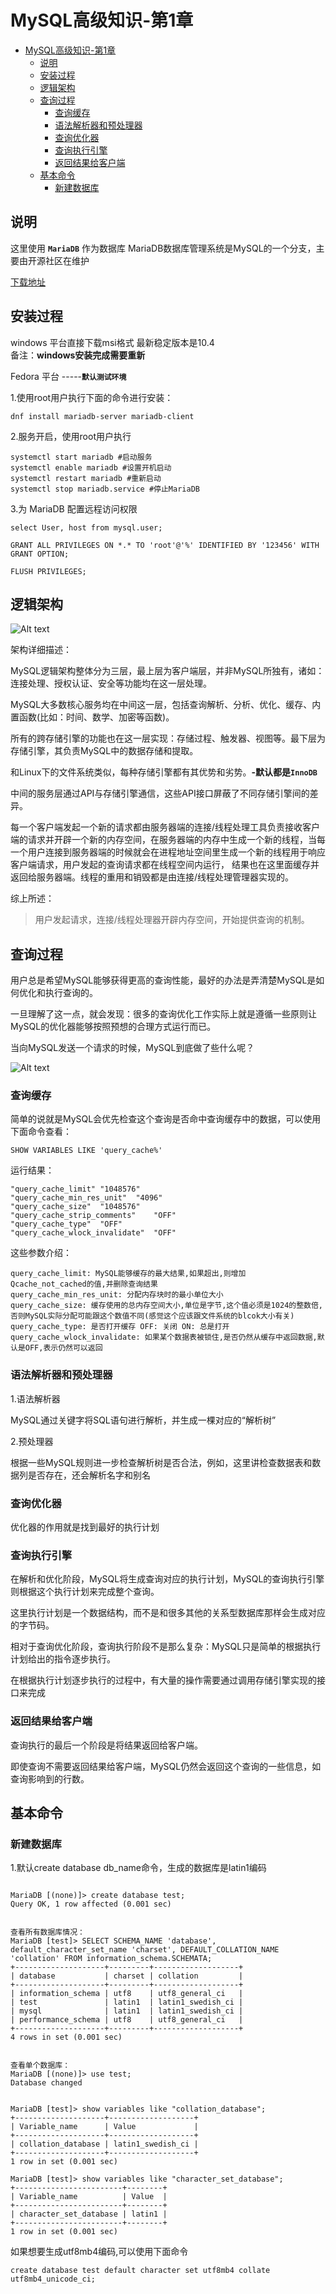 # MySQL高级知识-第1章


<!-- TOC -->

- [MySQL高级知识-第1章](#mysql高级知识-第1章)
    - [说明](#说明)
    - [安装过程](#安装过程)
    - [逻辑架构](#逻辑架构)
    - [查询过程](#查询过程)
        - [查询缓存](#查询缓存)
        - [语法解析器和预处理器](#语法解析器和预处理器)
        - [查询优化器](#查询优化器)
        - [查询执行引擎](#查询执行引擎)
        - [返回结果给客户端](#返回结果给客户端)
    - [基本命令](#基本命令)
        - [新建数据库](#新建数据库)

<!-- /TOC -->
## 说明

这里使用 **`MariaDB`** 作为数据库
 MariaDB数据库管理系统是MySQL的一个分支，主要由开源社区在维护

[下载地址](https://downloads.mariadb.org/)


## 安装过程
windows 平台直接下载msi格式 最新稳定版本是10.4  
备注：**windows安装完成需要重新**

Fedora 平台 -----**`默认测试环境`**

1.使用root用户执行下面的命令进行安装：
```
dnf install mariadb-server mariadb-client
```

2.服务开启，使用root用户执行
```
systemctl start mariadb #启动服务
systemctl enable mariadb #设置开机启动
systemctl restart mariadb #重新启动
systemctl stop mariadb.service #停止MariaDB
```

3.为 MariaDB 配置远程访问权限
```
select User, host from mysql.user;

GRANT ALL PRIVILEGES ON *.* TO 'root'@'%' IDENTIFIED BY '123456' WITH GRANT OPTION;

FLUSH PRIVILEGES;
```


## 逻辑架构

![Alt text](https://raw.githubusercontent.com/Syncma/Figurebed/master/img/逻辑架构.png)


架构详细描述：

MySQL逻辑架构整体分为三层，最上层为客户端层，并非MySQL所独有，诸如：连接处理、授权认证、安全等功能均在这一层处理。

MySQL大多数核心服务均在中间这一层，包括查询解析、分析、优化、缓存、内置函数(比如：时间、数学、加密等函数)。

所有的跨存储引擎的功能也在这一层实现：存储过程、触发器、视图等。最下层为存储引擎，其负责MySQL中的数据存储和提取。

和Linux下的文件系统类似，每种存储引擎都有其优势和劣势。**-默认都是`InnoDB`**

中间的服务层通过API与存储引擎通信，这些API接口屏蔽了不同存储引擎间的差异。

每一个客户端发起一个新的请求都由服务器端的连接/线程处理工具负责接收客户端的请求并开辟一个新的内存空间，在服务器端的内存中生成一个新的线程，当每一个用户连接到服务器端的时候就会在进程地址空间里生成一个新的线程用于响应客户端请求，用户发起的查询请求都在线程空间内运行， 结果也在这里面缓存并返回给服务器端。线程的重用和销毁都是由连接/线程处理管理器实现的。

综上所述：

> 用户发起请求，连接/线程处理器开辟内存空间，开始提供查询的机制。


## 查询过程
用户总是希望MySQL能够获得更高的查询性能，最好的办法是弄清楚MySQL是如何优化和执行查询的。

一旦理解了这一点，就会发现：很多的查询优化工作实际上就是遵循一些原则让MySQL的优化器能够按照预想的合理方式运行而已。

当向MySQL发送一个请求的时候，MySQL到底做了些什么呢？

![Alt text](https://raw.githubusercontent.com/Syncma/Figurebed/master/img/查询过程.png)


### 查询缓存
简单的说就是MySQL会优先检查这个查询是否命中查询缓存中的数据，可以使用下面命令查看：

```
SHOW VARIABLES LIKE 'query_cache%'
```

运行结果：
```
"query_cache_limit"	"1048576"
"query_cache_min_res_unit"	"4096"
"query_cache_size"	"1048576"
"query_cache_strip_comments"	"OFF"
"query_cache_type"	"OFF"
"query_cache_wlock_invalidate"	"OFF"
```

这些参数介绍：
```
query_cache_limit: MySQL能够缓存的最大结果,如果超出,则增加 Qcache_not_cached的值,并删除查询结果
query_cache_min_res_unit: 分配内存块时的最小单位大小
query_cache_size: 缓存使用的总内存空间大小,单位是字节,这个值必须是1024的整数倍,否则MySQL实际分配可能跟这个数值不同(感觉这个应该跟文件系统的blcok大小有关)
query_cache_type: 是否打开缓存 OFF: 关闭 ON: 总是打开
query_cache_wlock_invalidate: 如果某个数据表被锁住,是否仍然从缓存中返回数据,默认是OFF,表示仍然可以返回
```


### 语法解析器和预处理器

1.语法解析器 

MySQL通过关键字将SQL语句进行解析，并生成一棵对应的“解析树”

2.预处理器

根据一些MySQL规则进一步检查解析树是否合法，例如，这里讲检查数据表和数据列是否存在，还会解析名字和别名


### 查询优化器

优化器的作用就是找到最好的执行计划


### 查询执行引擎

在解析和优化阶段，MySQL将生成查询对应的执行计划，MySQL的查询执行引擎则根据这个执行计划来完成整个查询。

这里执行计划是一个数据结构，而不是和很多其他的关系型数据库那样会生成对应的字节码。

相对于查询优化阶段，查询执行阶段不是那么复杂：MySQL只是简单的根据执行计划给出的指令逐步执行。

在根据执行计划逐步执行的过程中，有大量的操作需要通过调用存储引擎实现的接口来完成


### 返回结果给客户端

查询执行的最后一个阶段是将结果返回给客户端。

即使查询不需要返回结果给客户端，MySQL仍然会返回这个查询的一些信息，如查询影响到的行数。

## 基本命令


### 新建数据库

1.默认create database db_name命令，生成的数据库是latin1编码

```

MariaDB [(none)]> create database test;
Query OK, 1 row affected (0.001 sec)


查看所有数据库情况：
MariaDB [test]> SELECT SCHEMA_NAME 'database', default_character_set_name 'charset', DEFAULT_COLLATION_NAME 'collation' FROM information_schema.SCHEMATA;
+--------------------+---------+-------------------+
| database           | charset | collation         |
+--------------------+---------+-------------------+
| information_schema | utf8    | utf8_general_ci   |
| test               | latin1  | latin1_swedish_ci |
| mysql              | latin1  | latin1_swedish_ci |
| performance_schema | utf8    | utf8_general_ci   |
+--------------------+---------+-------------------+
4 rows in set (0.001 sec)


查看单个数据库：
MariaDB [(none)]> use test;
Database changed


MariaDB [test]> show variables like "collation_database";
+--------------------+-------------------+
| Variable_name      | Value             |
+--------------------+-------------------+
| collation_database | latin1_swedish_ci |
+--------------------+-------------------+
1 row in set (0.001 sec)

MariaDB [test]> show variables like "character_set_database";
+------------------------+--------+
| Variable_name          | Value  |
+------------------------+--------+
| character_set_database | latin1 |
+------------------------+--------+
1 row in set (0.001 sec)

```

如果想要生成utf8mb4编码,可以使用下面命令

```
create database test default character set utf8mb4 collate utf8mb4_unicode_ci;
```




